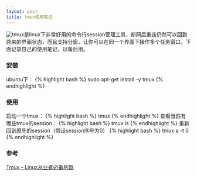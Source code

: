 ```yaml
---
layout: post
title: tmux使用笔记
---
```


![tmux](/assets/tmux-logo.png)是linux下非常好用的命令行session管理工具，断网后重连仍然可以回到原来的界面状态，而且支持分窗，让你可以在同一个界面下操作多个任务窗口。下面记录自己的使用笔记，以备后用。

### 安装
ubuntu下：
{% highlight bash %}
sudo apt-get install -y tmux
{% endhighlight %}

### 使用
启动一个tmux：
{% highlight bash %}
tmux
{% endhighlight %}
查看当前有哪些tmux的session：
{% highlight bash %}
tmux ls
{% endhighlight %}
重新回到原先的session（假设session序号为0）
{% highlight bash %}
tmux a -t 0
{% endhighlight %}

### 参考
[Tmux - Linux从业者必备利器](http://cenalulu.github.io/linux/tmux/)

